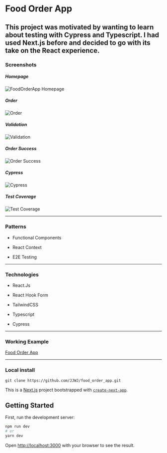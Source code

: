 # Food Order App  

This project was motivated by wanting to learn about testing with Cypress and Typescript. I had used Next.js before and decided to go with its take on the React experience.
---

### Screenshots
##### Homepage
![FoodOrderApp Homepage](./screenshots/Home.png)
##### Order
![ Order ](./screenshots/Multi_item_order.png)
##### Validation
![Validation ](./screenshots/Validation.png)
##### Order Success
![Order Success ](./screenshots/Order_success.png)
##### Cypress
![ Cypress ](./screenshots/Cypress.png)
##### Test Coverage
![ Test Coverage ](./screenshots/Test_Coverage.png)

---

### Patterns

* Functional Components

* React Context

* E2E Testing

---

### Technologies

* React.Js

* React Hook Form

* TailwindCSS

* Typescript

* Cypress

---

### Working Example 

[Food Order App](https://z-food-order-app.hellojjwj.com)

---

### Local install

```
git clone https://github.com/JJWJ/food_order_app.git
```


This is a [Next.js](https://nextjs.org/) project bootstrapped with [`create-next-app`](https://github.com/vercel/next.js/tree/canary/packages/create-next-app).

## Getting Started

First, run the development server:

```bash
npm run dev
# or
yarn dev
```

Open [http://localhost:3000](http://localhost:3000) with your browser to see the result.

